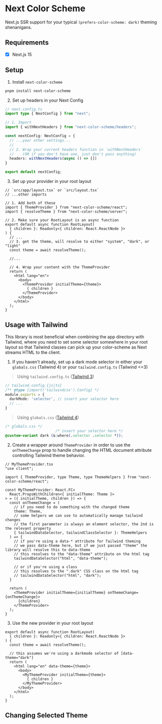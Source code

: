 # Next Color Scheme

Next.js SSR support for your typical `(prefers-color-scheme: dark)` theming shenanigans.

## Requirements

- [x] Next.js 15

## Setup

1. Install `next-color-scheme`

```bash
pnpm install next-color-scheme
```

2. Set up headers in your Next Config

```typescript
// next.config.ts
import type { NextConfig } from "next";

// 1. Import
import { withNextHeaders } from "next-color-scheme/headers";

const nextConfig: NextConfig = {
  // ...your other settings...
  //
  // 2. Wrap your current headers function in `withNextHeaders`
  //    (OR if you don't have one, just don't pass anything)
  headers: withNextHeaders(async () => [])
}

export default nextConfig;
```

3. Set up your provider in your root layout

```tsx
// `src/app/layout.tsx` or `src/layout.tsx`
// ...other imports

// 1. Add both of these
import { ThemeProvider } from "next-color-scheme/react";
import { resolveTheme } from "next-color-scheme/server";

// 2. Make sure your RootLayout is an async function
export default async function RootLayout(
  { children }: Readonly<{ children: React.ReactNode }>
) {
  // ...
  // 3. get the theme, will resolve to either "system", "dark", or "light"
  const theme = await resolveTheme();
  
  //...
  
  // 4. Wrap your content with the ThemeProvider
  return (
    <html lang="en">
      <body>
        <ThemeProvider initialTheme={theme}>
          { children }
        </ThemeProvider>
      </body>
    </html>
  );
}
```

## Usage with Tailwind

This library is most beneficial when combining the app directory with Tailwind, where you need to set some selector somewhere in your root layout so that Tailwind classes can pick up your color-scheme as Next streams HTML to the client.

1. If you haven't already, set up a dark mode selector in either your `globals.css` (Tailwind 4) or your `tailwind.config.ts` (Tailwind <=3)

> Using `tailwind.config.ts` ([Tailwind 3](https://v3.tailwindcss.com/docs/dark-mode))
```ts
// tailwind.config.{js|ts}
/** @type {import('tailwindcss').Config} */
module.exports = {
  darkMode: 'selector', // insert your selector here
  // ...
}
```

> Using `globals.css` ([Tailwind 4](https://tailwindcss.com/docs/dark-mode))
```css
/* globals.css */
                       /* insert your selector here */
@custom-variant dark (&:where(.selector .selector *));
```

2. Create a wrapper around `ThemeProvider` in order to use the `onThemeChange` prop to handle changing the HTML document attribute controlling Tailwind theme behavior.

```tsx
// MyThemeProvider.tsx
"use client";

import { ThemeProvider, type Theme, type ThemeHelpers } from "next-color-scheme/react";

const MyThemeProvider: React.FC<
  React.PropsWithChildren<{ initialTheme: Theme }>
> = ({ initialTheme, children }) => {
  const onThemeChange = (
    // if you need to do something with the changed theme
    theme: Theme,
    // some helpers we can use to automatically manage tailwind changes
    // the first parameter is always an element selector, the 2nd is the relevant property
    { tailwindDataSelector, tailwindClassSelector }: ThemeHelpers
  ) => {
    // if you're using a data-* attribute for Tailwind theming
    // we pass data-theme here, but if we just passed "theme" the library will resolve this to data-theme
    // this resolves to the "data-theme" attribute on the html tag
    tailwindDataSelector("html", "data-theme");
    
    // or if you're using a class
    // this resolves to the ".dark" CSS class on the html tag
    // tailwindDataSelector("html", "dark");
  }
  
  return (
    <ThemeProvider initialTheme={initialTheme} onThemeChange={onThemeChange}>
      {children}
    </ThemeProvider>
  );
}
```

3. Use the new provider in your root layout

```tsx
export default async function RootLayout(
  { children }: Readonly<{ children: React.ReactNode }>
) {
  const theme = await resolveTheme();

  // this assumes we're using a darkmode selector of [data-theme="dark"]
  return (
    <html lang="en" data-theme={theme}>
      <body>
        <MyThemeProvider initialTheme={theme}>
          { children }
        </MyThemeProvider>
      </body>
    </html>
  );
}
```

## Changing Selected Theme

